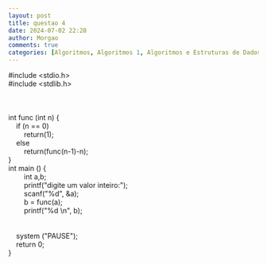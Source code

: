 ```yaml
---
layout: post
title: questao 4
date: 2024-07-02 22:28
author: Morgao
comments: true
categories: [Algoritmos, Algoritmos 1, Algoritmos e Estruturas de Dados, beecrowd, Linguagem C, Programação]
---
```

#include &lt;stdio.h&gt;<br />#include &lt;stdlib.h&gt;<br /><br /><br /><br />int func (int n) {<br />&nbsp;&nbsp;&nbsp; if (n == 0)<br />&nbsp;&nbsp;&nbsp; &nbsp;&nbsp;&nbsp; return(1);<br />&nbsp;&nbsp;&nbsp; else<br />&nbsp;&nbsp;&nbsp; &nbsp;&nbsp;&nbsp; return(func(n-1)-n);<br />}<br />int main () {<br />&nbsp;&nbsp;&nbsp; &nbsp;&nbsp;&nbsp; int a,b;<br />&nbsp;&nbsp;&nbsp; &nbsp;&nbsp;&nbsp; printf("digite um valor inteiro:");<br />&nbsp;&nbsp;&nbsp; &nbsp;&nbsp;&nbsp; scanf("%d", &amp;a);<br />&nbsp;&nbsp;&nbsp; &nbsp;&nbsp;&nbsp; b = func(a);<br />&nbsp;&nbsp;&nbsp; &nbsp;&nbsp;&nbsp; printf("%d \n", b);<br />&nbsp;&nbsp;&nbsp; &nbsp;&nbsp;&nbsp; <br /><br />&nbsp;&nbsp;&nbsp; system ("PAUSE");<br />&nbsp;&nbsp;&nbsp; return 0;<br />}
